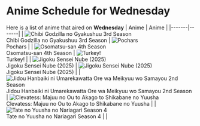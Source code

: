 # Anime Schedule for Wednesday
Here is a list of anime that aired on **Wednesday** 
| Anime | Anime |
|-------|-------|
| ![Chibi Godzilla no Gyakushuu 3rd Season](https://cdn.myanimelist.net/images/anime/1859/150334.webp)<br>Chibi Godzilla no Gyakushuu 3rd Season | ![Pochars](https://cdn.myanimelist.net/images/anime/1155/145243.webp)<br>Pochars |
| ![Osomatsu-san 4th Season](https://cdn.myanimelist.net/images/anime/1018/150416.webp)<br>Osomatsu-san 4th Season | ![Turkey!](https://cdn.myanimelist.net/images/anime/1977/150952.webp)<br>Turkey! |
| ![Jigoku Sensei Nube (2025)](https://cdn.myanimelist.net/images/anime/1637/148197.webp)<br>Jigoku Sensei Nube (2025) | ![Jigoku Sensei Nube (2025)](https://cdn.myanimelist.net/images/anime/1637/148197.webp)<br>Jigoku Sensei Nube (2025) |
| ![Jidou Hanbaiki ni Umarekawatta Ore wa Meikyuu wo Samayou 2nd Season](https://cdn.myanimelist.net/images/anime/1297/150516.webp)<br>Jidou Hanbaiki ni Umarekawatta Ore wa Meikyuu wo Samayou 2nd Season | ![Clevatess: Majuu no Ou to Akago to Shikabane no Yuusha](https://cdn.myanimelist.net/images/anime/1255/150593.webp)<br>Clevatess: Majuu no Ou to Akago to Shikabane no Yuusha |
| ![Tate no Yuusha no Nariagari Season 4](https://cdn.myanimelist.net/images/anime/1638/150592.webp)<br>Tate no Yuusha no Nariagari Season 4 |  |
